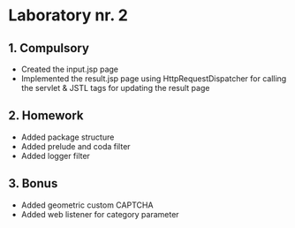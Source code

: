 # Laboratory nr. 2

## 1. Compulsory
- Created the input.jsp page
- Implemented the result.jsp page using HttpRequestDispatcher for calling the servlet & JSTL tags for updating the result page

## 2. Homework
- Added package structure
- Added prelude and coda filter
- Added logger filter

## 3. Bonus
- Added geometric custom CAPTCHA
- Added web listener for category parameter